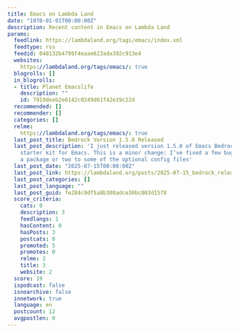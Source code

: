 ```yaml
---
title: Emacs on Lambda Land
date: "1970-01-01T00:00:00Z"
description: Recent content in Emacs on Lambda Land
params:
  feedlink: https://lambdaland.org/tags/emacs/index.xml
  feedtype: rss
  feedid: 048132b4799f4eaae623ada392c913e4
  websites:
    https://lambdaland.org/tags/emacs/: true
  blogrolls: []
  in_blogrolls:
  - title: Planet Emacslife
    description: ""
    id: 7919deeb2e6142c0249d61f42e19c22d
  recommended: []
  recommender: []
  categories: []
  relme:
    https://lambdaland.org/tags/emacs/: true
  last_post_title: Bedrock Version 1.5.0 Released
  last_post_description: 'I just released version 1.5.0 of Emacs Bedrock—a super minimal
    starter kit for Emacs. This is a minor change: I’ve fixed a few bugs and added
    a package or two to some of the optional config files'
  last_post_date: "2025-07-15T00:00:00Z"
  last_post_link: https://lambdaland.org/posts/2025-07-15_bedrock_release/
  last_post_categories: []
  last_post_language: ""
  last_post_guid: fe284c9df5a8b308adce30bc003d15f8
  score_criteria:
    cats: 0
    description: 3
    feedlangs: 1
    hasContent: 0
    hasPosts: 3
    postcats: 0
    promoted: 5
    promotes: 0
    relme: 2
    title: 3
    website: 2
  score: 19
  ispodcast: false
  isnoarchive: false
  innetwork: true
  language: en
  postcount: 12
  avgpostlen: 0
---
```


